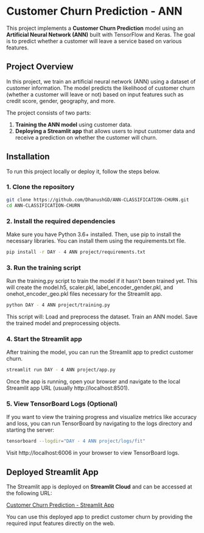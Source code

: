 # Customer Churn Prediction - ANN

This project implements a **Customer Churn Prediction** model using an **Artificial Neural Network (ANN)** built with TensorFlow and Keras. The goal is to predict whether a customer will leave a service based on various features.

## Project Overview

In this project, we train an artificial neural network (ANN) using a dataset of customer information. The model predicts the likelihood of customer churn (whether a customer will leave or not) based on input features such as credit score, gender, geography, and more.

The project consists of two parts:
1. **Training the ANN model** using customer data.
2. **Deploying a Streamlit app** that allows users to input customer data and receive a prediction on whether the customer will churn.


## Installation

To run this project locally or deploy it, follow the steps below.

### 1. Clone the repository

```bash
git clone https://github.com/DhanushGD/ANN-CLASSIFICATION-CHURN.git
cd ANN-CLASSIFICATION-CHURN
```

### 2. Install the required dependencies
Make sure you have Python 3.6+ installed. Then, use pip to install the necessary libraries. You can install them using the requirements.txt file.

```bash
pip install -r DAY - 4 ANN project/requirements.txt
```

### 3. Run the training script
Run the training.py script to train the model if it hasn't been trained yet. This will create the model.h5, scaler.pkl, label_encoder_gender.pkl, and onehot_encoder_geo.pkl files necessary for the Streamlit app.

```bash
python DAY - 4 ANN project/training.py
```
This script will:
Load and preprocess the dataset.
Train an ANN model.
Save the trained model and preprocessing objects.

### 4. Start the Streamlit app
After training the model, you can run the Streamlit app to predict customer churn.
```bash
streamlit run DAY - 4 ANN project/app.py
```
Once the app is running, open your browser and navigate to the local Streamlit app URL (usually http://localhost:8501).

### 5. View TensorBoard Logs (Optional)
If you want to view the training progress and visualize metrics like accuracy and loss, you can run TensorBoard by navigating to the logs directory and starting the server:
```bash
tensorboard --logdir="DAY - 4 ANN project/logs/fit"
```
Visit http://localhost:6006 in your browser to view TensorBoard logs.

## Deployed Streamlit App

The Streamlit app is deployed on **Streamlit Cloud** and can be accessed at the following URL:

[Customer Churn Prediction - Streamlit App](https://ann-classification-churn-c4zemugutcgcheqygad54i.streamlit.app/)

You can use this deployed app to predict customer churn by providing the required input features directly on the web.
